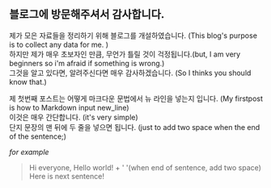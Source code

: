 블로그에 방문해주셔서 감사합니다.
---------  

  제가 모은 자료들을 정리하기 위해 블로그를 개설하였습니다. (This blog's purpose is to collect any data for me.  )  
  하지만 제가 매우 초보자인 만큼, 무언가 틀릴 것이 걱정됩니다.(but, I am very beginners so i'm afraid if something is wrong.)  
  그것을 알고 있다면, 알려주신다면 매우 감사하겠습니다. (So I thinks you should know that.)  
 
  제 첫번째 포스트는 어떻게 마크다운 문법에서 뉴 라인을 넣는지 입니다. (My firstpost is how to Markdown input new_line)  
  이것은 매우 간단합니다. (it's very simple)  
  단지 문장의 맨 뒤에 두 줄을 넣으면 됩니다. (just to add two space when the end of the sentence;)  

 *for example*
 >Hi everyone, Hello world! + '  '(when end of sentence, add two space)  
 >Here is next sentence!
 
